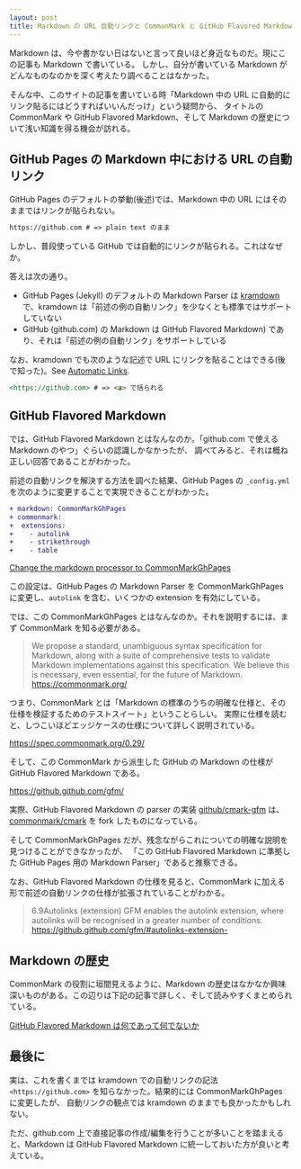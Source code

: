 ```yaml
---
layout: post
title: Markdown の URL 自動リンクと CommonMark と GitHub Flavored Markdown
---
```


Markdown は、今や書かない日はないと言って良いほど身近なものだ。現にこの記事も Markdown で書いている。
しかし、自分が書いている Markdown がどんなものなのかを深く考えたり調べることはなかった。

そんな中、このサイトの記事を書いている時「Markdown 中の URL に自動的にリンク貼るにはどうすればいいんだっけ」という疑問から、
タイトルの CommonMark や GitHub Flavored Markdown、そして Markdown の歴史について浅い知識を得る機会が訪れる。

## GitHub Pages の Markdown 中における URL の自動リンク

GitHub Pages のデフォルトの挙動(後述)では、Markdown 中の URL にはそのままではリンクが貼られない。

```markdown
https://github.com # => plain text のまま
```

しかし、普段使っている GitHub では自動的にリンクが貼られる。これはなぜか。

答えは次の通り。

- GitHub Pages (Jekyll) のデフォルトの Markdown Parser は [kramdown](https://kramdown.gettalong.org/syntax.html) で、kramdown は「前述の例の自動リンク」を少なくとも標準ではサポートしていない
- GitHub (github.com) の Markdown は GitHub Flavored Markdown) であり、それは「前述の例の自動リンク」をサポートしている

なお、kramdown でも次のような記述で URL にリンクを貼ることはできる(後で知った)。See [Automatic Links](https://kramdown.gettalong.org/syntax.html).

```markdown
<https://github.com> # => <a> で括られる
```

## GitHub Flavored Markdown

では、GitHub Flavored Markdown とはなんなのか。「github.com で使える Markdown のやつ」ぐらいの認識しかなかったが、
調べてみると、それは概ね正しい回答であることがわかった。

前述の自動リンクを解決する方法を調べた結果、GitHub Pages の `_config.yml` を次のように変更することで実現できることがわかった。

```diff
+ markdown: CommonMarkGhPages
+ commonmark:
+  extensions:
+    - autolink
+    - strikethrough
+    - table
```

[Change the markdown processor to CommonMarkGhPages](https://github.com/hidakatsuya/hidakatsuya.dev/commit/11362c53f8b9c771c00bf118847eb92f1c6206ef)

この設定は、GitHub Pages の Markdown Parser を CommonMarkGhPages に変更し、`autolink` を含む、いくつかの extension を有効にしている。

では、この CommonMarkGhPages とはなんなのか。それを説明するには、まず CommonMark を知る必要がある。

> We propose a standard, unambiguous syntax specification for Markdown, along with a suite of comprehensive tests to validate Markdown implementations against this specification. We believe this is necessary, even essential, for the future of Markdown.  
> https://commonmark.org/

つまり、CommonMark とは「Markdown の標準のうちの明確な仕様と、その仕様を検証するためのテストスイート」ということらしい。
実際に仕様を読むと、しつこいほどエッジケースの仕様について詳しく説明されている。

https://spec.commonmark.org/0.29/

そして、この CommonMark から派生した GitHub の Markdown の仕様が GitHub Flavored Markdown である。

https://github.github.com/gfm/

実際、GitHub Flavored Markdown の parser の実装 [github/cmark-gfm](https://github.com/github/cmark-gfm) は、
[commonmark/cmark](https://github.com/commonmark/cmark) を fork したものになっている。

そして CommonMarkGhPages だが、残念ながらこれについての明確な説明を見つけることができなかったが、
「この GitHub Flavored Markdown に準拠した GitHub Pages 用の Markdown Parser」であると推察できる。

なお、GitHub Flavored Markdown の仕様を見ると、CommonMark に加える形で前述の自動リンクの仕様が拡張されていることがわかる。

> 6.9Autolinks (extension)
> GFM enables the autolink extension, where autolinks will be recognised in a greater number of conditions.  
> https://github.github.com/gfm/#autolinks-extension-

## Markdown の歴史

CommonMark の役割に垣間見えるように、Markdown の歴史はなかなか興味深いものがある。この辺りは下記の記事で詳しく、そして読みやすくまとめられている。

[GitHub Flavored Markdown は何であって何でないか](https://qiita.com/tk0miya/items/6b81e0e4563199037018)

## 最後に

実は、これを書くまでは kramdown での自動リンクの記法 `<https://github.com>` を知らなかった。結果的には CommonMarkGhPages に変更したが、
自動リンクの観点では kramdown のままでも良かったかもしれない。

ただ、github.com 上で直接記事の作成/編集を行うことが多いことを踏まえると、Markdown は GitHub Flavored Markdown に統一しておいた方が良いと考えている。
